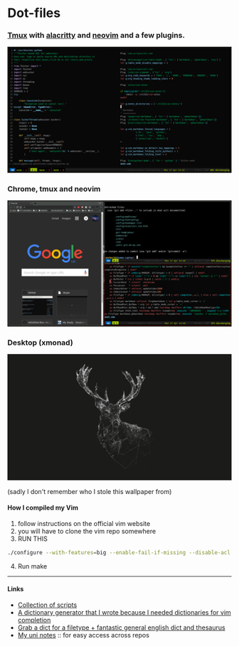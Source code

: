 
# Dot-files 


### [Tmux](https://github.com/tmux/tmux) with [alacritty](https://github.com/jwilm/alacritty) and [neovim](https://neovim.io/) and a few plugins.

![Alt text](Pictures/tmux-nvim.png?raw=true "Tmux Setup")

### Chrome, tmux and neovim

![Alt text](Pictures/chrome-nvim-tmux.png?raw=true "Chrome and neovim")

### Desktop (xmonad)

![Alt text](Pictures/desktop.png?raw=true "desktop") 

(sadly I don't remember who I stole this wallpaper from)

#### How I compiled my Vim 

1. follow instructions on the official vim website
2. you will have to clone the vim repo somewhere
3. RUN THIS 

```sh
./configure --with-features=big --enable-fail-if-missing --disable-acl --disable-darwin --disable-desktop-database-update --disable-icon-cache-update --disable-netbeans --enable-fail-if-missing --enable-gui=no --with-modified-by=kier --disable-darwin --disable-smack --disable-selinux --disable-xsmp --disable-xsmp-interact --enable-perlinterp=no --enable-pythoninterp=no --enable-python3interp=dynamic --enable-tclinterp=no --enable-rubyinterp=no --enable-cscope --disable-netbeans --enable-gui=no --disable-icon-cache-update --disable-desktop-database-update --disable-gpm --disable-sysmouse --disable-nls --with-compiledby='kier'
```

4. Run make 


--------------------------------------------------------------------

#### Links

+ [Collection of scripts](https://github.com/nl253/Scripts)
+ [A dictionary generator that I wrote because I needed dictionaries for vim completion](https://github.com/nl253/DictGen)
+ [Grab a dict for a filetype + fantastic general english dict and thesaurus](https://github.com/nl253/Dictionaries)
+ [My uni notes](https://github.com/nl253/Notes) :: for easy access across repos
